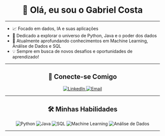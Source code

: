 <h1 align="center">👋 Olá, eu sou o Gabriel Costa</h1>

---

<p align="left">
  <ul>
    <li>📈 Focado em dados, IA e suas aplicações</li>
    <li>🚀 Dedicado a explorar o universo de Python, Java e o poder dos dados</li>
    <li>🌱 Atualmente aprofundando conhecimentos em Machine Learning, Análise de Dados e SQL</li>
    <li>💡 Sempre em busca de novos desafios e oportunidades de aprendizado!</li>
  </ul>
</p>

---

<h2 align="center">🔗 Conecte-se Comigo</h2>
<p align="center">
  <a href="SEU_LINKEDIN_AQUI" target="_blank">
    <img src="https://img.shields.io/badge/-LinkedIn-blue?style=for-the-badge&logo=linkedin&logoColor=white" alt="LinkedIn" />
  </a>
  
  <a href="mailto:SEU_EMAIL_AQUI">
    <img src="https://img.shields.io/badge/-Email-red?style=for-the-badge&logo=gmail&logoColor=white" alt="Email" />
  </a>
  
</p>

---

<h2 align="center">🛠️ Minhas Habilidades</h2>
<p align="center">
  <img src="https://img.shields.io/badge/Python-3670A0?style=for-the-badge&logo=python&logoColor=ffdd54" alt="Python" />
  <img src="https://img.shields.io/badge/Java-ED8B00?style=for-the-badge&logo=java&logoColor=white" alt="Java" />
  <img src="https://img.shields.io/badge/SQL-000000?style=for-the-badge&logo=mysql&logoColor=white" alt="SQL" />
  <img src="https://img.shields.io/badge/Machine%20Learning-FF6600?style=for-the-badge&logo=tensorflow&logoColor=white" alt="Machine Learning" />
  <img src="https://img.shields.io/badge/Data%20Analysis-2A6278?style=for-the-badge&logo=databricks&logoColor=white" alt="Análise de Dados" />
  
</p>

---

<div align="right">
